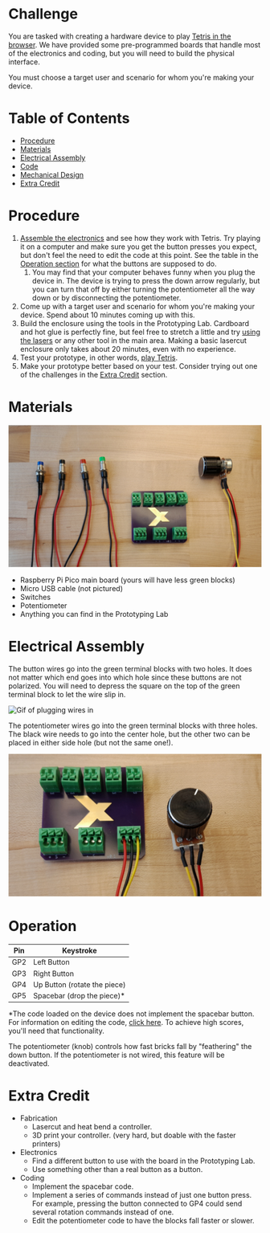 # Challenge
You are tasked with creating a hardware device to play [Tetris in the browser](https://tetris.com/play-tetris). We have provided some pre-programmed boards that handle most of the electronics and coding, but you will need to build the physical interface.

You must choose a target user and scenario for whom you're making your device.

# Table of Contents
- [Procedure](#procedure)
- [Materials](#materials)
- [Electrical Assembly](#electrical-assembly)
- [Code](src/)
- [Mechanical Design](cad/)
- [Extra Credit](#extra-credit)

# Procedure
1. [Assemble the electronics](#electrical-assembly) and see how they work with Tetris. Try playing it on a computer and make sure you get the button presses you expect, but don't feel the need to edit the code at this point. See the table in the [Operation section](#operation) for what the buttons are supposed to do.
    1. You may find that your computer behaves funny when you plug the device in. The device is trying to press the down arrow regularly, but you can turn that off by either turning the potentiometer all the way down or by disconnecting the potentiometer.
1. Come up with a target user and scenario for whom you're making your device. Spend about 10 minutes coming up with this.
1. Build the enclosure using the tools in the Prototyping Lab. Cardboard and hot glue is perfectly fine, but feel free to stretch a little and try [using the lasers](cad/README.md) or any other tool in the main area. Making a basic lasercut enclosure only takes about 20 minutes, even with no experience.
1. Test your prototype, in other words, [play Tetris](https://tetris.com/play-tetris).
1. Make your prototype better based on your test. Consider trying out one of the challenges in the [Extra Credit](#extra-credit) section.

# Materials
![Supplies laid out](assets/components.svg)
- Raspberry Pi Pico main board (yours will have less green blocks)
- Micro USB cable (not pictured)
- Switches
- Potentiometer
- Anything you can find in the Prototyping Lab

# Electrical Assembly
The button wires go into the green terminal blocks with two holes. It does not matter which end goes into which hole since these buttons are not polarized. You will need to depress the square on the top of the green terminal block to let the wire slip in.

![Gif of plugging wires in](assets/wiring.gif)

The potentiometer wires go into the green terminal blocks with three holes. The black wire needs to go into the center hole, but the other two can be placed in either side hole (but not the same one!).

![Wired potentiometer](assets/wiring_potentiometer.svg)

# Operation

| Pin | Keystroke |
| --- | --- |
| GP2 | Left Button |
| GP3 | Right Button |
| GP4 | Up Button (rotate the piece) |
| GP5 | Spacebar (drop the piece)* |

*The code loaded on the device does not implement the spacebar button. For information on editing the code, [click here](src/). To achieve high scores, you'll need that functionality.

The potentiometer (knob) controls how fast bricks fall by "feathering" the down button. If the potentiometer is not wired, this feature will be deactivated.

# Extra Credit
- Fabrication
    - Lasercut and heat bend a controller.
    - 3D print your controller. (very hard, but doable with the faster printers)
- Electronics
    - Find a different button to use with the board in the Prototyping Lab.
    - Use something other than a real button as a button.
- Coding
    - Implement the spacebar code.
    - Implement a series of commands instead of just one button press. For example, pressing the button connected to GP4 could send several rotation commands instead of one.
    - Edit the potentiometer code to have the blocks fall faster or slower.
